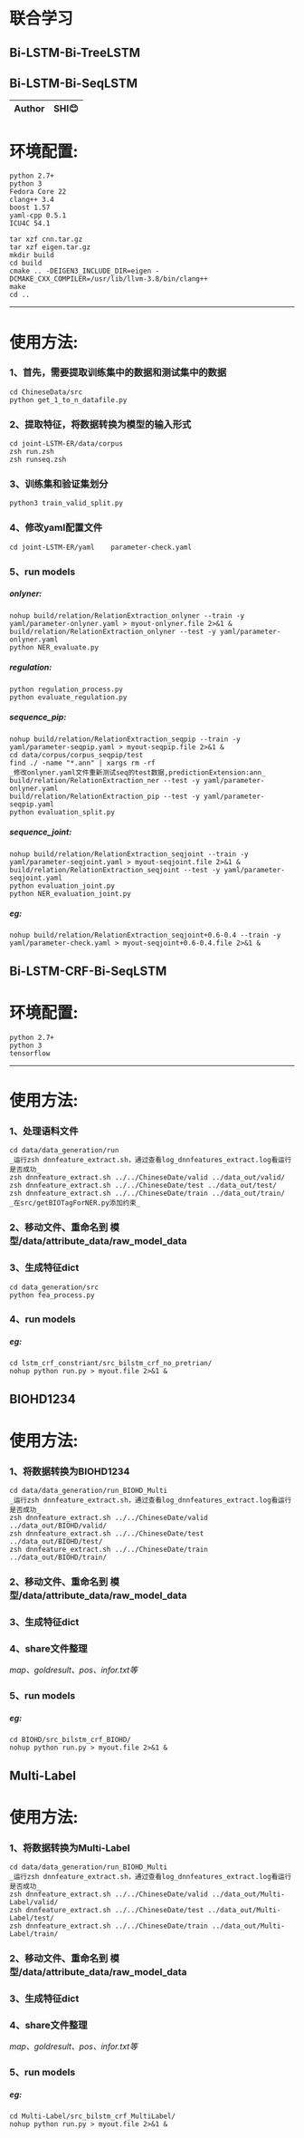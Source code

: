 联合学习
===========================
Bi-LSTM-Bi-TreeLSTM
------
Bi-LSTM-Bi-SeqLSTM
------
	
|Author|SHI:blush:|
|---|---

# 环境配置:
	python 2.7+
	python 3
	Fedora Core 22
	clang++ 3.4
	boost 1.57
	yaml-cpp 0.5.1
	ICU4C 54.1

	tar xzf cnn.tar.gz
	tar xzf eigen.tar.gz
	mkdir build
	cd build
	cmake .. -DEIGEN3_INCLUDE_DIR=eigen -DCMAKE_CXX_COMPILER=/usr/lib/llvm-3.8/bin/clang++ 
	make
	cd ..
***
# 使用方法:
### 1、首先，需要提取训练集中的数据和测试集中的数据
	cd ChineseData/src 
	python get_1_to_n_datafile.py
### 2、提取特征，将数据转换为模型的输入形式
	cd joint-LSTM-ER/data/corpus
	zsh run.zsh
	zsh runseq.zsh
### 3、训练集和验证集划分
	python3 train_valid_split.py
### 4、修改yaml配置文件
	cd joint-LSTM-ER/yaml    parameter-check.yaml
### 5、run models
##### onlyner:
	nohup build/relation/RelationExtraction_onlyner --train -y yaml/parameter-onlyner.yaml > myout-onlyner.file 2>&1 &
	build/relation/RelationExtraction_onlyner --test -y yaml/parameter-onlyner.yaml
	python NER_evaluate.py 
##### regulation:
	python regulation_process.py
	python evaluate_regulation.py
##### sequence_pip:
	nohup build/relation/RelationExtraction_seqpip --train -y yaml/parameter-seqpip.yaml > myout-seqpip.file 2>&1 &
	cd data/corpus/corpus_seqpip/test
	find ./ -name "*.ann" | xargs rm -rf
	_修改onlyner.yaml文件重新测试seq的test数据,predictionExtension:ann_
	build/relation/RelationExtraction_ner --test -y yaml/parameter-onlyner.yaml
	build/relation/RelationExtraction_pip --test -y yaml/parameter-seqpip.yaml
	python evaluation_split.py 
##### sequence_joint:
	nohup build/relation/RelationExtraction_seqjoint --train -y yaml/parameter-seqjoint.yaml > myout-seqjoint.file 2>&1 &
	build/relation/RelationExtraction_seqjoint --test -y yaml/parameter-seqjoint.yaml
	python evaluation_joint.py 
	python NER_evaluation_joint.py 
##### eg:
	nohup build/relation/RelationExtraction_seqjoint+0.6-0.4 --train -y yaml/parameter-check.yaml > myout-seqjoint+0.6-0.4.file 2>&1 &
	

Bi-LSTM-CRF-Bi-SeqLSTM
------
# 环境配置:
	python 2.7+
	python 3
	tensorflow
***
# 使用方法:
### 1、处理语料文件
	cd data/data_generation/run
	_运行zsh dnnfeature_extract.sh，通过查看log_dnnfeatures_extract.log看运行是否成功_
	zsh dnnfeature_extract.sh ../../ChineseDate/valid ../data_out/valid/
	zsh dnnfeature_extract.sh ../../ChineseDate/test ../data_out/test/
	zsh dnnfeature_extract.sh ../../ChineseDate/train ../data_out/train/
	_在src/getBIOTagForNER.py添加约束_
### 2、移动文件、重命名到 模型/data/attribute_data/raw_model_data
### 3、生成特征dict
	cd data_generation/src
	python fea_process.py
### 4、run models	
##### eg:
	cd lstm_crf_constriant/src_bilstm_crf_no_pretrian/
	nohup python run.py > myout.file 2>&1 &
	
BIOHD1234
------	
# 使用方法:
### 1、将数据转换为BIOHD1234

	cd data/data_generation/run_BIOHD_Multi
	_运行zsh dnnfeature_extract.sh，通过查看log_dnnfeatures_extract.log看运行是否成功_
	zsh dnnfeature_extract.sh ../../ChineseDate/valid ../data_out/BIOHD/valid/
	zsh dnnfeature_extract.sh ../../ChineseDate/test ../data_out/BIOHD/test/
	zsh dnnfeature_extract.sh ../../ChineseDate/train ../data_out/BIOHD/train/
### 2、移动文件、重命名到 模型/data/attribute_data/raw_model_data
### 3、生成特征dict
### 4、share文件整理
_map、goldresult、pos、infor.txt等_
### 5、run models
##### eg:
	cd BIOHD/src_bilstm_crf_BIOHD/
	nohup python run.py > myout.file 2>&1 &
Multi-Label
------	
# 使用方法:
### 1、将数据转换为Multi-Label
	cd data/data_generation/run_BIOHD_Multi
	_运行zsh dnnfeature_extract.sh，通过查看log_dnnfeatures_extract.log看运行是否成功_
	zsh dnnfeature_extract.sh ../../ChineseDate/valid ../data_out/Multi-Label/valid/
	zsh dnnfeature_extract.sh ../../ChineseDate/test ../data_out/Multi-Label/test/
	zsh dnnfeature_extract.sh ../../ChineseDate/train ../data_out/Multi-Label/train/
### 2、移动文件、重命名到 模型/data/attribute_data/raw_model_data
### 3、生成特征dict
### 4、share文件整理
_map、goldresult、pos、infor.txt等_
### 5、run models
##### eg:
	cd Multi-Label/src_bilstm_crf_MultiLabel/
	nohup python run.py > myout.file 2>&1 &
